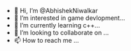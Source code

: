 - 👋 Hi, I’m @AbhishekNiwalkar
- 👀 I’m interested in game devlopment...
- 🌱 I’m currently learning c++...
- 💞️ I’m looking to collaborate on ...
- 📫 How to reach me ...

<!---
AbhishekNiwalkar/AbhishekNiwalkar is a ✨ special ✨ repository because its `README.md` (this file) appears on your GitHub profile.
You can click the Preview link to take a look at your changes.
--->
